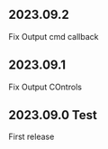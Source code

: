 ## 2023.09.2
Fix Output cmd callback

## 2023.09.1
Fix Output COntrols

## 2023.09.0 Test 
First release


